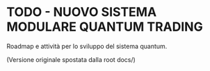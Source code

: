 # TODO - NUOVO SISTEMA MODULARE QUANTUM TRADING

Roadmap e attività per lo sviluppo del sistema quantum.

(Versione originale spostata dalla root docs/)
